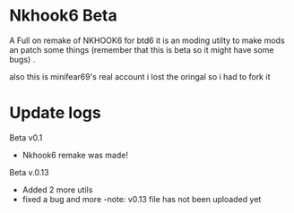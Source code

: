 # Nkhook6 Beta
A Full on remake of NKHOOK6 for btd6 it is an moding utilty to make mods an patch some things (remember that this is beta so it might have some bugs) .

also this is minifear69's real account i lost the oringal so i had to fork it

# Update logs

Beta v0.1

 - Nkhook6 remake was made!

Beta v.0.13
 - Added 2 more utils
 - fixed a bug and more
-note: v0.13 file has not been uploaded yet
